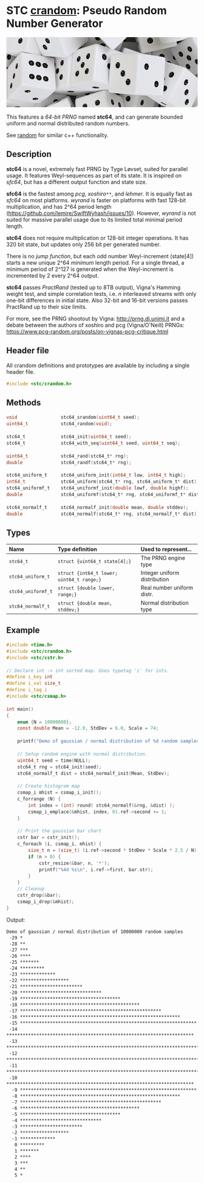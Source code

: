 # STC [crandom](../include/stc/crandom.h): Pseudo Random Number Generator
![Random](pics/random.jpg)

This features a *64-bit PRNG* named **stc64**, and can generate bounded uniform and normal
distributed random numbers.

See [random](https://en.cppreference.com/w/cpp/header/random) for similar c++ functionality.

## Description

**stc64** is a novel, extremely fast PRNG by Tyge Løvset, suited for parallel usage. It features
Weyl-sequences as part of its state. It is inspired on *sfc64*, but has a different output function
and state size.

**sfc64** is the fastest among *pcg*, *xoshiro`**`*, and *lehmer*. It is equally fast as *sfc64* on
most platforms. *wyrand* is faster on platforms with fast 128-bit multiplication, and has 2^64 period
length (https://github.com/lemire/SwiftWyhash/issues/10). However, *wyrand* is not suited for massive
parallel usage due to its limited total minimal period length.

**stc64** does not require multiplication or 128-bit integer operations. It has 320 bit state,
but updates only 256 bit per generated number.

There is no *jump function*, but each odd number Weyl-increment (state[4]) starts a new
unique 2^64 *minimum* length period. For a single thread, a minimum period of 2^127 is generated
when the Weyl-increment is incremented by 2 every 2^64 output.

**stc64** passes *PractRand* (tested up to 8TB output), Vigna's Hamming weight test, and simple
correlation tests, i.e. *n* interleaved streams with only one-bit differences in initial state.
Also 32-bit and 16-bit versions passes PractRand up to their size limits.

For more, see the PRNG shootout by Vigna: http://prng.di.unimi.it and a debate between the authors of
xoshiro and pcg (Vigna/O'Neill) PRNGs: https://www.pcg-random.org/posts/on-vignas-pcg-critique.html

## Header file

All crandom definitions and prototypes are available by including a single header file.
```c
#include <stc/crandom.h>
```

## Methods

```c
void                stc64_srandom(uint64_t seed);                            // seed global rng
uint64_t            stc64_random(void);                                      // range [0, 2^64 - 1]

stc64_t             stc64_init(uint64_t seed);
stc64_t             stc64_with_seq(uint64_t seed, uint64_t seq);             // init with stream

uint64_t            stc64_rand(stc64_t* rng);                                // range [0, 2^64 - 1]
double              stc64_randf(stc64_t* rng);                               // range [0.0, 1.0)

stc64_uniform_t     stc64_uniform_init(int64_t low, int64_t high);           // uniform-distribution
int64_t             stc64_uniform(stc64_t* rng, stc64_uniform_t* dist);      // range [low, high]
stc64_uniformf_t    stc64_uniformf_init(double lowf, double highf);
double              stc64_uniformf(stc64_t* rng, stc64_uniformf_t* dist);    // range [lowf, highf)

stc64_normalf_t     stc64_normalf_init(double mean, double stddev);          // normal-distribution
double              stc64_normalf(stc64_t* rng, stc64_normalf_t* dist);
```
## Types

| Name               | Type definition                           | Used to represent...         |
|:-------------------|:------------------------------------------|:-----------------------------|
| `stc64_t`          | `struct {uint64_t state[4];}`             | The PRNG engine type         |
| `stc64_uniform_t`  | `struct {int64_t lower; uint64_t range;}` | Integer uniform distribution |
| `stc64_uniformf_t` | `struct {double lower, range;}`           | Real number uniform distr.   |
| `stc64_normalf_t`  | `struct {double mean, stddev;}`           | Normal distribution type     |

## Example
```c
#include <time.h>
#include <stc/crandom.h>
#include <stc/cstr.h>

// Declare int -> int sorted map. Uses typetag 'i' for ints.
#define i_key int
#define i_val size_t
#define i_tag i
#include <stc/csmap.h>

int main()
{
    enum {N = 10000000};
    const double Mean = -12.0, StdDev = 6.0, Scale = 74;

    printf("Demo of gaussian / normal distribution of %d random samples\n", N);

    // Setup random engine with normal distribution.
    uint64_t seed = time(NULL);
    stc64_t rng = stc64_init(seed);
    stc64_normalf_t dist = stc64_normalf_init(Mean, StdDev);

    // Create histogram map
    csmap_i mhist = csmap_i_init();
    c_forrange (N) {
        int index = (int) round( stc64_normalf(&rng, &dist) );
        csmap_i_emplace(&mhist, index, 0).ref->second += 1;
    }

    // Print the gaussian bar chart
    cstr bar = cstr_init();
    c_foreach (i, csmap_i, mhist) {
        size_t n = (size_t) (i.ref->second * StdDev * Scale * 2.5 / N);
        if (n > 0) {
            cstr_resize(&bar, n, '*');
            printf("%4d %s\n", i.ref->first, bar.str);
        }
    }
    // Cleanup
    cstr_drop(&bar);
    csmap_i_drop(&mhist);
}
```
Output:
```
Demo of gaussian / normal distribution of 10000000 random samples
 -29 *
 -28 **
 -27 ***
 -26 ****
 -25 *******
 -24 *********
 -23 *************
 -22 ******************
 -21 ***********************
 -20 ******************************
 -19 *************************************
 -18 ********************************************
 -17 ****************************************************
 -16 ***********************************************************
 -15 *****************************************************************
 -14 *********************************************************************
 -13 ************************************************************************
 -12 *************************************************************************
 -11 ************************************************************************
 -10 *********************************************************************
  -9 *****************************************************************
  -8 ***********************************************************
  -7 ****************************************************
  -6 ********************************************
  -5 *************************************
  -4 ******************************
  -3 ***********************
  -2 ******************
  -1 *************
   0 *********
   1 *******
   2 ****
   3 ***
   4 **
   5 *
```
